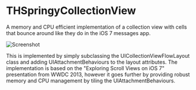 THSpringyCollectionView
=======================

A memory and CPU efficient implementation of a collection view with cells that bounce around like they do in the iOS 7 messages app.

![Screenshot](https://raw.github.com/tristanhimmelman/THSpringCollectionView/master/messages-ios-7-app.jpeg)

This is implemented by simply subclassing the UICollectionViewFlowLayout class and adding UIAttachmentBehaviours to the layout attributes. The implementation is based on the "Exploring Scroll Views on iOS 7" presentation from WWDC 2013, however it goes further by providing robust memory and CPU management by tiling the UIAttachmentBehaviours.
